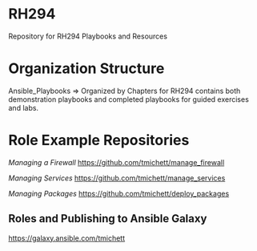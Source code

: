 # RH294
Repository for RH294 Playbooks and Resources

# Organization Structure

Ansible_Playbooks => Organized by Chapters for RH294 contains both demonstration playbooks and completed playbooks for guided exercises and labs.


# Role Example Repositories

*Managing a Firewall*
https://github.com/tmichett/manage_firewall

*Managing Services*
https://github.com/tmichett/manage_services

*Managing Packages*
https://github.com/tmichett/deploy_packages


## Roles and Publishing to Ansible Galaxy

https://galaxy.ansible.com/tmichett

